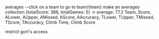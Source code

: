 averages --click on a team to go to team/{team} make an averages collection {totalScore: 386, totalGames: 5} -> average: 77.2
Team, Score, ALower, AUpper, AMissed, AScore, AAccuracy, TLower, TUpper, TMissed, TScore, TAccuracy, Climb Time, Climb Score

restrict gort's access
